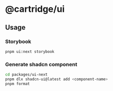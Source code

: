 # @cartridge/ui

## Usage

### Storybook

```sh
pnpm ui:next storybook
```

### Generate shadcn component

```sh
cd packages/ui-next
pnpm dlx shadcn-ui@latest add <component-name>
pnpm format
```
